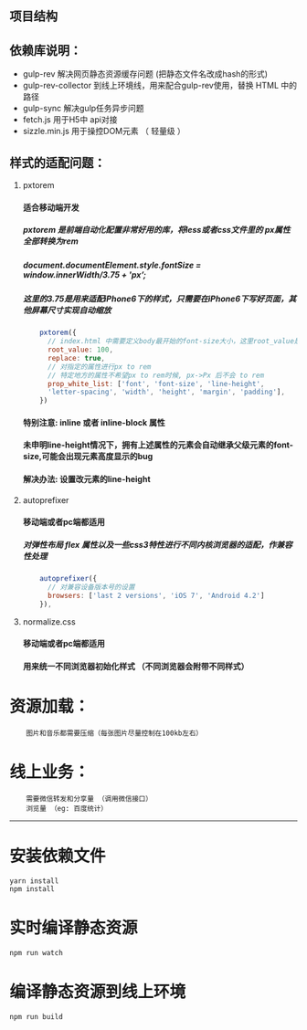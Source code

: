 ## 项目结构


## 依赖库说明：

>
+ gulp-rev 解决网页静态资源缓存问题 (把静态文件名改成hash的形式)
+ gulp-rev-collector 到线上环境线，用来配合gulp-rev使用，替换 HTML 中的路径
+ gulp-sync 解决gulp任务异步问题
+ fetch.js 用于H5中 api对接
+ sizzle.min.js 用于操控DOM元素 （ 轻量级 ）

## 样式的适配问题：
1. pxtorem
    #### 适合移动端开发
    ##### pxtorem 是前端自动化配置非常好用的库，将less或者css文件里的 px属性全部转换为rem
    ##### document.documentElement.style.fontSize = window.innerWidth/3.75 + 'px’;
    ##### 这里的3.75是用来适配iPhone6下的样式，只需要在iPhone6下写好页面，其他屏幕尺寸实现自动缩放

    ``` javascript
        pxtorem({
          // index.html 中需要定义body最开始的font-size大小，这里root_value是100，那么1rem=100px;
          root_value: 100,
          replace: true,
          // 对指定的属性进行px to rem
          // 特定地方的属性不希望px to rem时候, px->Px 后不会 to rem
          prop_white_list: ['font', 'font-size', 'line-height',
          'letter-spacing', 'width', 'height', 'margin', 'padding'],
        })
    ```
    >
    #### 特别注意: inline 或者 inline-block 属性
    #### 未申明line-height情况下，拥有上述属性的元素会自动继承父级元素的font-size,可能会出现元素高度显示的bug
    #### 解决办法: 设置改元素的line-height
2. autoprefixer
    #### 移动端或者pc端都适用
    ##### 对弹性布局 flex 属性以及一些css3特性进行不同内核浏览器的适配，作兼容性处理

    ``` javascript
        autoprefixer({
          // 对兼容设备版本号的设置
          browsers: ['last 2 versions', 'iOS 7', 'Android 4.2']
        }),
    ```
3. normalize.css
   #### 移动端或者pc端都适用
   #### 用来统一不同浏览器初始化样式 （不同浏览器会附带不同样式）

# 资源加载：

```
    图片和音乐都需要压缩（每张图片尽量控制在100kb左右）
```

# 线上业务：
```
    需要微信转发和分享量 （调用微信接口）
    浏览量 （eg: 百度统计）
```

---
# 安装依赖文件

```
yarn install
npm install
```

# 实时编译静态资源

```
npm run watch
```
# 编译静态资源到线上环境

```
npm run build
```
